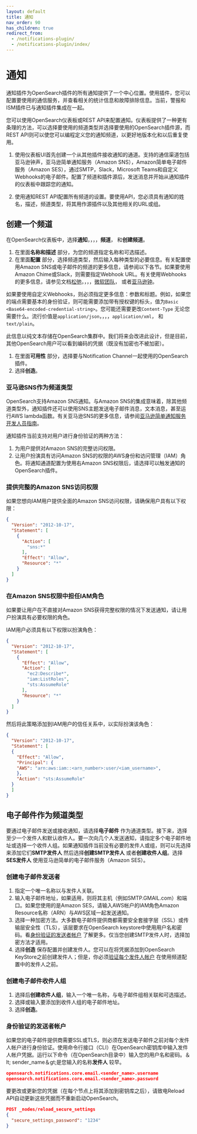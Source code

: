 ```yaml
---
layout: default
title: 通知
nav_order: 90
has_children: true
redirect_from:
  - /notifications-plugin/
  - /notifications-plugin/index/
---
```


# 通知

通知插件为OpenSearch插件的所有通知提供了一个中心位置。使用插件，您可以配置要使用的通信服务，并查看相关的统计信息和故障排除信息。当前，警报和ISM插件已与通知插件集成在一起。

您可以使用OpenSearch仪表板或REST API来配置通知。仪表板提供了一种更有条理的方法，可以选择要使用的频道类型并选择要使用的OpenSearch插件源，而REST API则可以使您可以编程定义您的通知频道，以更好地版本化和以后重复使用。

1. 使用仪表板UI首先创建一个从其他插件接收通知的通道。支持的通信渠道包括亚马逊钟声，亚马逊简单通知服务（Amazon SNS），Amazon简单电子邮件服务（Amazon SES），通过SMTP，Slack，Microsoft Teams和自定义Webhooks的电子邮件。配置了频道和插件源后，发送消息并开始从通知插件的仪表板中跟踪您的通知。

2. 使用通知REST API配置所有频道的设置。要使用API，您必须具有通知的姓名，描述，频道类型，将其用作源插件以及其他相关的URL或组。

## 创建一个频道

在OpenSearch仪表板中，选择**通知**，，，，**频道**， 和**创建频道**。

1. 在里面**名称和描述** 部分，为您的频道指定名称和可选描述。
2. 在里面**配置** 部分，选择频道类型，然后输入每种类型的必要信息。有关配置使用Amazon SNS或电子邮件的频道的更多信息，请参阅以下各节。如果要使用Amazon Chime或Slack，则需要指定Webhook URL。有关使用Webhooks的更多信息，请参见文档[松弛](https://api.slack.com/messaging/webhooks)，，，，[微软团队](https://learn.microsoft.com/en-us/microsoftteams/platform/webhooks-and-connectors/what-are-webhooks-and-connectors)， 或者[亚马逊钟](https://docs.aws.amazon.com/chime/latest/ug/webhooks.html)。

如果要使用自定义Webhooks，则必须指定更多信息：参数和标题。例如，如果您的端点需要基本的身份验证，则可能需要添加带有授权键的标头，值为`Basic <Base64-encoded-credential-string>`。您可能还需要更改`Content-Type` 无论您需要什么。流行价值是`application/json`，，，，`application/xml`， 和`text/plain`。

此信息以纯文本存储在OpenSearch集群中。我们将来会改进此设计，但是目前，其他OpenSearch用户可以看到编码的凭据（既没有加密也不被加密）。

1. 在里面**可用性** 部分，选择要与Notification Channel一起使用的OpenSearch插件。
2. 选择**创造**。

### 亚马逊SNS作为频道类型

OpenSearch支持Amazon SNS通知。与Amazon SNS的集成意味着，除其他频道类型外，通知插件还可以使用SNS主题发送电子邮件消息，文本消息，甚至运行AWS lambda函数。有关亚马逊SNS的更多信息，请参阅[亚马逊简单通知服务开发人员指南](https://docs.aws.amazon.com/sns/latest/dg/welcome.html)。

通知插件当前支持对用户进行身份验证的两种方法：

1. 为用户提供对Amazon SNS的完整访问权限。
2. 让用户扮演具有访问Amazon SNS的权限的AWS身份和访问管理（IAM）角色。将通知通道配置为使用右Amazon SNS权限后，请选择可以触发通知的OpenSearch插件。

### 提供完整的Amazon SNS访问权限

如果您想向IAM用户提供全面的Amazon SNS访问权限，请确保用户具有以下权限：

```json
{
  "Version": "2012-10-17",
  "Statement": [
    {
      "Action": [
        "sns:*"
      ],
      "Effect": "Allow",
      "Resource": "*"
    }
  ]
}
```

### 在Amazon SNS权限中担任IAM角色

如果要让用户在不直接对Amazon SNS获得完整权限的情况下发送通知，请让用户扮演具有必要权限的角色。

IAM用户必须具有以下权限以扮演角色：

```json
{
  "Version": "2012-10-17",
  "Statement": [
    {
      "Effect": "Allow",
      "Action": [
        "ec2:Describe*",
        "iam:ListRoles",
        "sts:AssumeRole"
      ],
      "Resource": "*"
    }
  ]
}
```

然后将此策略添加到IAM用户的信任关系中，以实际扮演该角色：

```json
{
  "Version": "2012-10-17",
  "Statement": [
  {
    "Effect": "Allow",
    "Principal": {
    "AWS": "arn:aws:iam::<arn_number>:user/<iam_username>",
    },
    "Action": "sts:AssumeRole"
  }
  ]
}
```


## 电子邮件作为频道类型

要通过电子邮件发送或接收通知，请选择**电子邮件** 作为通道类型。接下来，选择至少一个发件人和默认收件人。要一次向几个人发送通知，请指定多个电子邮件地址或选择一个收件人组。如果通知插件当前没有必要的发件人或组，则可以先选择来添加它们**SMTP发件人** 然后选择**创建SMTP发件人** 或者**创建收件人组**。选择**SES发件人** 使用亚马逊简单的电子邮件服务（Amazon SES）。

### 创建电子邮件发送者

1. 指定一个唯一名称以与发件人关联。
2. 输入电子邮件地址，如果适用，则将其主机（例如SMTP.GMAIL.com）和端口。如果您使用的是Amazon SES，请输入AWS帐户的IAM角色Amazon Resource名称（ARN）与AWS区域一起发送通知。
3. 选择一种加密方法。大多数电子邮件提供商都需要安全套接字层（SSL）或传输层安全性（TLS），该层要求在OpenSearch keystore中使用用户名和密码。看[身份验证的发送者帐户](#authenticate-sender-account) 了解更多。仅当您创建SMTP发件人时，选择加密方法才适用。
4. 选择**创造** 保存配置并创建发件人。您可以在将凭据添加到OpenSearch KeyStore之前创建发件人；但是，你必须[验证每个发件人帐户](#authenticate-sender-account) 在使用频道配置中的发件人之前。

### 创建电子邮件收件人组

1. 选择后**创建收件人组**，输入一个唯一名称，与电子邮件组相关联和可选描述。
2. 选择或输入要添加到收件人组的电子邮件地址。
3. 选择**创造**。

### 身份验证的发送者帐户

如果您的电子邮件提供商需要SSL或TLS，则必须在发送电子邮件之前对每个发件人帐户进行身份验证。使用命令行接口（CLI）在OpenSearch密钥库中输入发件人帐户凭据。运行以下命令（在OpenSearch目录中）输入您的用户名和密码。＆lt; sender_name＆gt;是您输入的名称**发件人** 较早。

```json
opensearch.notifications.core.email.<sender_name>.username
opensearch.notifications.core.email.<sender_name>.password
```

要更改或更新您的凭据（在每个节点上将其添加到密钥库之后），请致电Reload API自动更新这些凭据而不重新启动OpenSearch。

```json
POST _nodes/reload_secure_settings
{
  "secure_settings_password": "1234"
}
```

